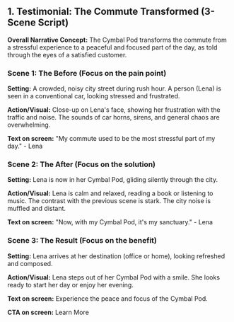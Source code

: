 ## **1. Testimonial: The Commute Transformed (3-Scene Script)**

**Overall Narrative Concept:** The Cymbal Pod transforms the commute from a stressful experience to a peaceful and focused part of the day, as told through the eyes of a satisfied customer.

### **Scene 1: The Before (Focus on the pain point)**

**Setting:** A crowded, noisy city street during rush hour. A person (Lena) is seen in a conventional car, looking stressed and frustrated.

**Action/Visual:** Close-up on Lena's face, showing her frustration with the traffic and noise. The sounds of car horns, sirens, and general chaos are overwhelming.

**Text on screen:** "My commute used to be the most stressful part of my day." - Lena

### **Scene 2: The After (Focus on the solution)**

**Setting:** Lena is now in her Cymbal Pod, gliding silently through the city.

**Action/Visual:** Lena is calm and relaxed, reading a book or listening to music. The contrast with the previous scene is stark. The city noise is muffled and distant.

**Text on screen:** "Now, with my Cymbal Pod, it's my sanctuary." - Lena

### **Scene 3: The Result (Focus on the benefit)**

**Setting:** Lena arrives at her destination (office or home), looking refreshed and composed.

**Action/Visual:** Lena steps out of her Cymbal Pod with a smile. She looks ready to start her day or enjoy her evening.

**Text on screen:** Experience the peace and focus of the Cymbal Pod.

**CTA on screen:** Learn More
